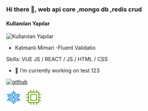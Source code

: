 ### Hi there 👋, web api core ,mongo db ,redis crud
#### Kullanılan Yapılar
![Kullanılan Yapılar](https://arturssmirnovs.github.io/github-profile-readme-generator/images/banner.png)

- Katmanlı Mimari
-Fluent Validatio 

Skills: VUE JS / REACT / JS / HTML / CSS

- 🔭 I’m currently working on test  123 


[<img src='https://cdn.jsdelivr.net/npm/simple-icons@3.0.1/icons/github.svg' alt='github' height='40'>](https://github.com/ilhandemirtepe65)  

<a href='https://archiveprogram.github.com/'><img src='https://raw.githubusercontent.com/acervenky/animated-github-badges/master/assets/acbadge.gif' width='40' height='40'></a> <a href='https://docs.github.com/en/developers'><img src='https://raw.githubusercontent.com/acervenky/animated-github-badges/master/assets/devbadge.gif' width='40' height='40'></a> 







